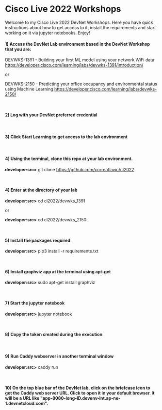 # Cisco Live 2022 Workshops

Welcome to my Cisco Live 2022 DevNet Workshops. Here you have quick instructions about how to get access to it, install the requirements and start working on it via jupyter notebooks. Enjoy!

#### 1) Access the DevNet Lab environment based in the DevNet Workshop that you are:

DEVWKS-1391 - Building your first ML model using your network WiFi data
https://developer.cisco.com/learning/labs/devwks-1391/introduction/ 

or

DEVWKS-2150 - Predicting your office occupancy and environmental status using Machine Learning
https://developer.cisco.com/learning/labs/devwks-2150/

<br>

#### 2) Log with your DevNet preferred credential

<br>

#### 3) Click Start Learning to get access to the lab environment

<br>

#### 4) Using the terminal, clone this repo at your lab environment.

**developer:src>** git clone https://github.com/correaflavio/cl2022

<br>

#### 4) Enter at the directory of your lab

**developer:src>** cd cl2022/devwks_1391 

or

**developer:src>** cd cl2022/devwks_2150 

<br>

#### 5) Install the packages required

**developer:src>** pip3 install -r requirements.txt

<br>

#### 6) Install graphviz app at the terminal using apt-get

**developer:src>** sudo apt-get install graphviz

<br>

#### 7) Start the jupyter notebook

**developer:src>** jupyter notebook

<br>

#### 8) Copy the token created during the execution

<br>

#### 9) Run Caddy webserver in another terminal window

**developer:src>** caddy run

<br>

#### 10) On the top blue bar of the DevNet lab, click on the briefcase icon to get the Caddy web server URL. Click to open it in your default browser. It will be a URL like "app-8080-long-ID.devenv-int.ap-ne-1.devnetcloud.com".
